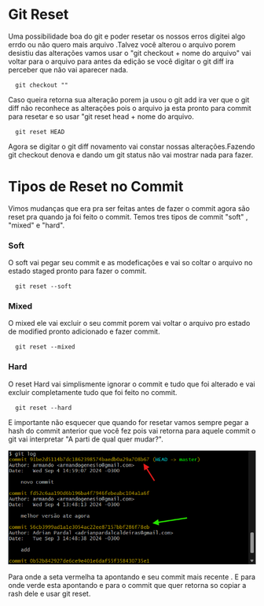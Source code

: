 <h1>Git Reset</h1>

<p>Uma possibilidade boa do git e poder resetar os nossos erros digitei algo errdo ou não quero mais arquivo .Talvez você alterou o arquivo porem desistiu das alterações vamos usar o "git checkout + nome do arquivo" vai voltar para o arquivo para antes da edição se você digitar o git diff ira perceber que não vai aparecer nada. </p>

```
  git checkout ""
```

<p>Caso queira retorna sua alteração porem ja usou o git add  ira ver que o git diff não reconhece as alterações pois o arquivo ja esta pronto para commit para resetar e so usar "git reset head + nome do arquivo.</p>

```
  git reset HEAD 
```

<p>Agora se digitar o git diff novamento vai constar nossas alterações.Fazendo git checkout denova e dando um git status não vai mostrar nada para fazer.</p>

<h1>Tipos de Reset no Commit</h1>

<p>Vimos mudanças que era pra ser feitas antes de fazer o commit agora são reset pra quando ja foi feito o commit. Temos tres tipos de commit "soft" , "mixed" e "hard".</p>

<h3>Soft</h3>

<p>O soft vai pegar seu commit e as modeficações e vai so coltar o arquivo no estado staged pronto para fazer o commit.</p>

```
  git reset --soft
```

<h3>Mixed</h3>

<p>O mixed ele vai excluir o seu commit porem vai voltar o arquivo pro estado de modified pronto adicionado e fazer commit.</p>

```
  git reset --mixed
```


<h3>Hard</h3>

<p>O reset Hard vai simplismente ignorar o commit e tudo que foi alterado e vai excluir completamente tudo que foi feito no commit.</p>

```
  git reset --hard
```



<p> E importante não esquecer que quando for resetar vamos sempre pegar a hash do commit anterior que você fez pois vai retorna para aquele commit o git vai interpretar "A parti de qual quer mudar?".</p>

<img src="Imagens De Ilustração/explicando_como_usar_git reset.png">

<p> Para onde a seta vermelha ta apontando e seu commit mais recente . E para onde verde esta apontando e para o commit que quer retorna so copiar a rash dele e usar git reset.</p>
